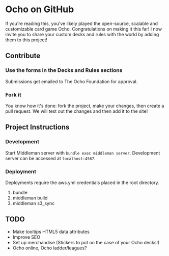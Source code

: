 # Ocho on GitHub

If you're reading this, you've likely played the open-source, scalable and customizable card game Ocho. Congratulations on making it this far! I now invite you to share your custom decks and rules with the world by adding them to this project!

## Contribute 

### Use the forms in the Decks and Rules sections

Submissions get emailed to The Ocho Foundation for approval.

### Fork it

You know how it's done: fork the project, make your changes, then create a pull request. We will test out the changes and then add it to the site!

## Project Instructions

### Development

Start Middleman server with `bundle exec middleman server`. Development server can be accessed at `localhost:4567`.

### Deployment

Deployments require the aws.yml credentials placed in the root directory.

1. bundle
1. middleman build
1. middleman s3_sync

## TODO

* Make tooltips HTML5 data attributes
* Improve SEO
* Set up merchandise (Stickers to put on the case of your Ocho decks!)
* Ocho online, Ocho ladder/leagues?